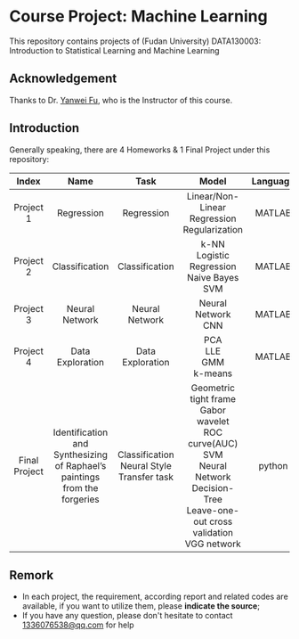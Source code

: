# Course Project: Machine Learning
This repository contains projects of (Fudan University) DATA130003: Introduction to Statistical Learning and Machine Learning

## Acknowledgement
Thanks to Dr. [Yanwei Fu](https://yanweifu.github.io), who is the Instructor of this course.

## Introduction
Generally speaking, there are 4 Homeworks & 1 Final Project under this repository:

|Index|Name|Task|Model|Language|
|:--:|:--:|:--:|:--:|:--:|
|Project 1|Regression|Regression| Linear/Non-Linear Regression <br> Regularization|MATLAB|
|Project 2|Classification|Classification|k-NN <br> Logistic Regression <br> Naive Bayes <br> SVM|MATLAB|
|Project 3|Neural Network|Neural Network|Neural Network <br> CNN|MATLAB|
|Project 4|Data Exploration|Data Exploration|PCA <br> LLE <br> GMM <br> k-means|MATLAB|
|Final Project|Identification and Synthesizing of Raphael’s paintings from the forgeries|Classification <br> Neural Style Transfer task|Geometric tight frame<br>Gabor wavelet<br>ROC curve(AUC)<br>SVM<br>Neural Network<br>Decision-Tree<br>Leave-one-out cross validation<br>VGG network|python|

## Remork

* In each project, the requirement, according report and related codes are available, if you want to utilize them, please **indicate the source**;
* If you have any question, please don't hesitate to contact 1336076538@qq.com for help
